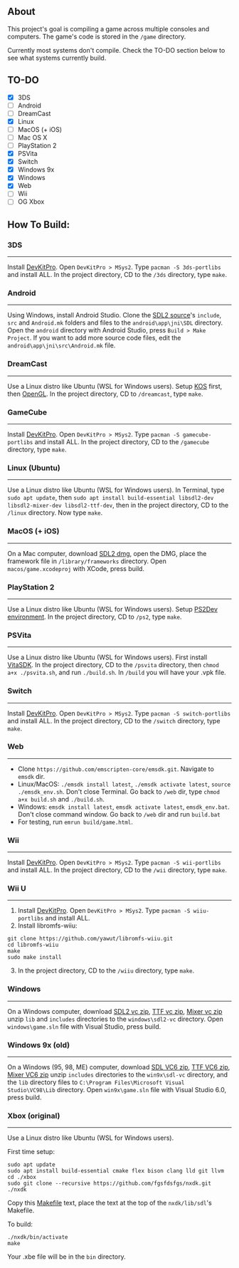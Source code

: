## About

This project's goal is compiling a game across multiple consoles and computers. The game's code is stored in the `/game` directory.

Currently most systems don't compile. Check the TO-DO section below to see what systems currently build.

## TO-DO
- [x] 3DS
- [ ] Android
- [ ] DreamCast
- [x] Linux
- [ ] MacOS (+ iOS)
- [ ] Mac OS X
- [ ] PlayStation 2
- [x] PSVita
- [x] Switch
- [x] Windows 9x
- [x] Windows
- [x] Web
- [ ] Wii
- [ ] OG Xbox

## How To Build:

### 3DS
- - -
Install [DevKitPro](https://devkitpro.org/wiki/Getting_Started). Open `DevKitPro > MSys2`. Type `pacman -S 3ds-portlibs` and install ALL. In the project directory, CD to the `/3ds` directory, type `make`.

### Android
- - -
Using Windows, install Android Studio. Clone the [SDL2 source](https://github.com/libsdl-org/SDL)'s `include`, `src` and `Android.mk` folders and files to the `android\app\jni\SDL` directory. Open the `android` directory with Android Studio, press `Build > Make Project`. If you want to add more source code files, edit the `android\app\jni\src\Android.mk` file.

### DreamCast
- - -
Use a Linux distro like Ubuntu (WSL for Windows users). Setup [KOS](https://gist.github.com/erfg12/a55328f50abaea15bd06d6584ed435af#file-kos-setup-easy-md) first, then [OpenGL](https://gist.github.com/erfg12/64285ce6e466fccbe8316f2e7594861a#file-kos-sdl-with-opengl-md). In the project directory, CD to `/dreamcast`, type `make`.

### GameCube
- - -
Install [DevKitPro](https://devkitpro.org/wiki/Getting_Started). Open `DevKitPro > MSys2`. Type `pacman -S gamecube-portlibs` and install ALL. In the project directory, CD to the `/gamecube` directory, type `make`.

### Linux (Ubuntu)
- - -
Use a Linux distro like Ubuntu (WSL for Windows users). In Terminal, type `sudo apt update`, then `sudo apt install build-essential libsdl2-dev libsdl2-mixer-dev libsdl2-ttf-dev`, then in the project directory, CD to the `/linux` directory. Now type `make`.

### MacOS (+ iOS)
- - -
On a Mac computer, download [SDL2 dmg](https://github.com/libsdl-org/SDL/releases/latest), open the DMG, place the framework file in `/library/frameworks` directory. Open `macos/game.xcodeproj` with XCode, press build.

### PlayStation 2
- - -
Use a Linux distro like Ubuntu (WSL for Windows users). Setup [PS2Dev environment](https://gist.github.com/erfg12/45bb0311f53bf2037d338c357c8c33f0). In the project directory, CD to `/ps2`, type `make`.

### PSVita
- - -
Use a Linux distro like Ubuntu (WSL for Windows users). First install [VitaSDK](https://vitasdk.org/). In the project directory, CD to the `/psvita` directory, then `chmod a+x ./psvita.sh`, and run `./build.sh`. In `/build` you will have your .vpk file.

### Switch
- - -
Install [DevKitPro](https://devkitpro.org/wiki/Getting_Started). Open `DevKitPro > MSys2`. Type `pacman -S switch-portlibs` and install ALL. In the project directory, CD to the `/switch` directory, type `make`.

### Web
- - -
* Clone `https://github.com/emscripten-core/emsdk.git`. Navigate to `emsdk` dir. 
* Linux/MacOS: `./emsdk install latest`, `./emsdk activate latest`, `source ./emsdk_env.sh`. Don't close Terminal. Go back to `/web` dir, type `chmod a+x build.sh` and `./build.sh`. 
* Windows: `emsdk install latest`, `emsdk activate latest`, `emsdk_env.bat`. Don't close command window. Go back to `/web` dir and run `build.bat`
* For testing, run `emrun build/game.html`. 

### Wii
- - -
Install [DevKitPro](https://devkitpro.org/wiki/Getting_Started). Open `DevKitPro > MSys2`. Type `pacman -S wii-portlibs` and install ALL. In the project directory, CD to the `/wii` directory, type `make`.

### Wii U
- - -
1. Install [DevKitPro](https://devkitpro.org/wiki/Getting_Started). Open `DevKitPro > MSys2`. Type `pacman -S wiiu-portlibs` and install ALL.
2. Install libromfs-wiiu:
```
git clone https://github.com/yawut/libromfs-wiiu.git
cd libromfs-wiiu
make
sudo make install
```
3. In the project directory, CD to the `/wiiu` directory, type `make`.

### Windows
- - -
On a Windows computer, download [SDL2 vc zip](https://github.com/libsdl-org/SDL/releases), [TTF vc zip](https://github.com/libsdl-org/SDL_ttf/releases), [Mixer vc zip](https://github.com/libsdl-org/SDL_mixer/releases) unzip `lib` and `includes` directories to the `windows\sdl2-vc` directory. Open `windows\game.sln` file with Visual Studio, press build.

### Windows 9x (old)
- - -
On a Windows (95, 98, ME) computer, download [SDL VC6 zip](https://libsdl.org/release/SDL-devel-1.2.14-VC6.zip), [TTF VC6 zip](https://www.libsdl.org/projects/SDL_ttf/release/SDL_ttf-devel-2.0.8-VC6.zip), [Mixer VC6 zip](https://www.libsdl.org/projects/SDL_mixer/release/SDL_mixer-devel-1.2.7-VC6.zip) unzip `includes` directories to the `win9x\sdl-vc` directory, and the `lib` directory files to `C:\Program Files\Microsoft Visual Studio\VC98\Lib` directory. Open `win9x\game.sln` file with Visual Studio 6.0, press build.

### Xbox (original)
- - -
Use a Linux distro like Ubuntu (WSL for Windows users).

First time setup:
```
sudo apt update
sudo apt install build-essential cmake flex bison clang lld git llvm
cd ./xbox
sudo git clone --recursive https://github.com/fgsfdsfgs/nxdk.git ./nxdk
```

Copy this [Makefile](https://raw.githubusercontent.com/fgsfdsfgs/nxdk/development/lib/sdl/SDL2_mixer/Makefile) text, place the text at the top of the `nxdk/lib/sdl`'s Makefile.

To build:
```
./nxdk/bin/activate
make
```
Your .xbe file will be in the `bin` directory.
